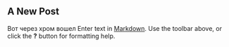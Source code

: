 ## A New Post
Вот через хром вошел
Enter text in [Markdown](http://daringfireball.net/projects/markdown/). Use the toolbar above, or click the **?** button for formatting help.
